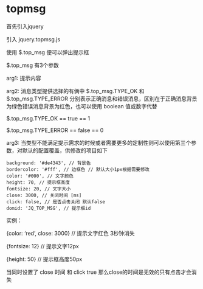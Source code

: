 topmsg
======

首先引入jquery

引入 jquery.topmsg.js

<script src="jquery.topmsg.js"></script>
<script>
$.top_msg( 'message content', $.top_msg.TYPE_OK, {close: 'click'} );
</script>

使用 $.top_msg 便可以弹出提示框

$.top_msg 有3个参数

arg1:  提示内容

arg2:  消息类型提供选择的有俩中 $.top_msg.TYPE_OK 和 $.top_msg.TYPE_ERROR 分别表示正确消息和错误消息，区别在于正确消息背景为绿色错误消息背景为红色，也可以使用 boolean 值或数字代替

$.top_msg.TYPE_OK  == true == 1

$.top_msg.TYPE_ERROR == false == 0

arg3: 当类型不能满足提示需求的时候或者需要更多的定制性则可以使用第三个参数，对默认的配置覆盖，供修改的项目如下

    background: '#de4343', // 背景色
    bordercolor: '#fff', // 边框色 // 默认大小1px根据需要修改
    color: '#000', // 文字颜色
    height: 70, // 提示框高度
    fontsize: 20, // 文字大小
    close: 3000, // 关闭时间 [ms]
    click: false, // 是否点击关闭 默认false
    domid: 'JQ_TOP_MSG', // 提示框id

实例：

{color: ‘red’, close: 3000} // 提示文字红色 3秒钟消失

{fontsize: 12} // 提示文字12px

{height: 50} // 提示框高度50px

当同时设置了 close 时间 和 click true 那么close的时间是无效的只有点击才会消失
